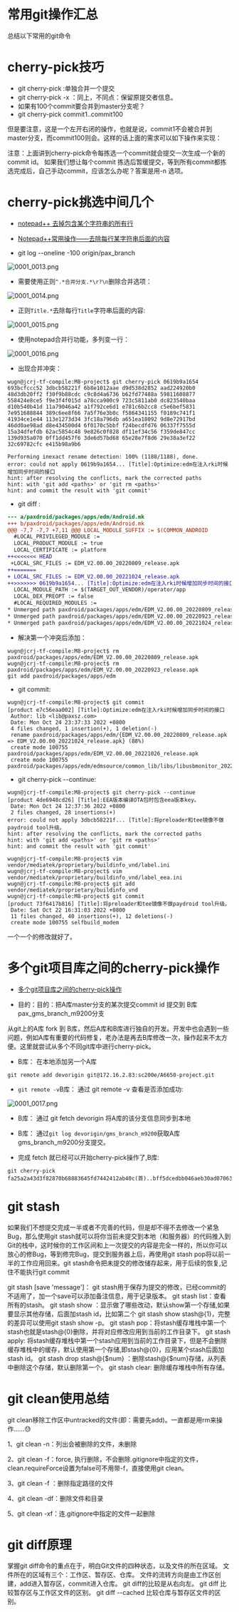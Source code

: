 # 常用git操作汇总

总结以下常用的git命令

# cherry-pick技巧

* git cherry-pick <commit id>:单独合并一个提交
* git cherry-pick -x <commit id>：同上，不同点：保留原提交者信息。
* 如果有100个commit要合并到master分支呢？
* git cherry-pick commit1..commit100

但是要注意，这是一个左开右闭的操作，也就是说，commit1不会被合并到master分支，而commit100则会。这样的话上面的需求可以如下操作来实现：

注意：上面讲到cherry-pick命令每拣选一个commit就会提交一次生成一个新的commit id。 如果我们想让每个commit 拣选后暂缓提交，等到所有commit都拣选完成后，自己手动commit，应该怎么办呢？答案是用-n 选项。

# cherry-pick挑选中间几个

* [notepad++ 去掉包含某个字符串的所有行](https://www.cnblogs.com/czp2016/p/15661741.html)
* [Notepad++常用操作——去除每行某字符串后面的内容](https://blog.csdn.net/qq_38516799/article/details/105371700)

* git log --oneline -100 origin/pax_branch

![0001_0013.png](images/0001_0013.png)

* 需要使用正则`^.*合并分支.*\r?\n`删除合并选项：

![0001_0014.png](images/0001_0014.png)

* 正则`Title.*`去除每行`Title`字符串后面的内容:

![0001_0015.png](images/0001_0015.png)

* 使用notepad合并行功能，多列变一行：

![0001_0016.png](images/0001_0016.png)

* 出现合并冲突：
```shell
wugn@jcrj-tf-compile:M8-project$ git cherry-pick 0619b9a1654 693bcfccc52 3dbcb58221f 6b8e1012aae d9d538d2852 aad224920b0 48d3db20ff2 f30f9b88cdc c9c8d4a6736 b62fd77488a 59811608877 558424e8ce5 f9e3f4f015d a78cca900c9 723c5811ab0 dc823540baa d10b540b41d 11a79046a42 a1f792ce6d1 e781c6b2cc8 c5e6bef5831 7e951688844 389c6ee8f66 7a5f76e3b0c f5864341155 f0189c741f1 41934ce1e44 113e1273d34 3fc18a796db a651ea18092 9d8e72917bd 46dd0ae98ad d8e434500d4 6f0170c5bbf f24becdfd76 06337f7555d 15a34dfefdb 62ac5854c48 9e826c0f828 df11ef34c56 f359de847cc 139d935a070 0ff1dd457f6 3de6d57bd68 65e28e7f8d6 29e38a3ef22 32c69782cfc e415b98a9b6

Performing inexact rename detection: 100% (1188/1188), done.
error: could not apply 0619b9a1654... [Title]:Optimize:edm在注入rki时候增加同步时间的接口
hint: after resolving the conflicts, mark the corrected paths
hint: with 'git add <paths>' or 'git rm <paths>'
hint: and commit the result with 'git commit'
```

* git diff :
```diff
--- a/paxdroid/packages/apps/edm/Android.mk
+++ b/paxdroid/packages/apps/edm/Android.mk
@@@ -7,7 -7,7 +7,11 @@@ LOCAL_MODULE_SUFFIX := $(COMMON_ANDROID
  #LOCAL_PRIVILEGED_MODULE :=
  LOCAL_PRODUCT_MODULE := true
  LOCAL_CERTIFICATE := platform
++<<<<<<< HEAD
 +LOCAL_SRC_FILES := EDM_V2.00.00_20220809_release.apk
++=======
+ LOCAL_SRC_FILES := EDM_V2.00.00_20221024_release.apk
++>>>>>>> 0619b9a1654... [Title]:Optimize:edm在注入rki时候增加同步时间的接口
  LOCAL_MODULE_PATH := $(TARGET_OUT_VENDOR)/operator/app
  LOCAL_DEX_PREOPT := false
  #LOCAL_REQUIRED_MODULES :=
* Unmerged path paxdroid/packages/apps/edm/EDM_V2.00.00_20220809_release.apk
* Unmerged path paxdroid/packages/apps/edm/EDM_V2.00.00_20220923_release.apk
* Unmerged path paxdroid/packages/apps/edm/EDM_V2.00.00_20221024_release.apk

```

* 解决第一个冲突后添加：
```
wugn@jcrj-tf-compile:M8-project$ rm paxdroid/packages/apps/edm/EDM_V2.00.00_20220809_release.apk
wugn@jcrj-tf-compile:M8-project$ rm paxdroid/packages/apps/edm/EDM_V2.00.00_20220923_release.apk
git add paxdroid/packages/apps/edm
```

* git commit:
```shell
wugn@jcrj-tf-compile:M8-project$ git commit
[product e7c56eaa002] [Title]:Optimize:edm在注入rki时候增加同步时间的接口
 Author: lib <lib@paxsz.com>
 Date: Mon Oct 24 23:37:33 2022 +0800
 4 files changed, 1 insertion(+), 1 deletion(-)
 rename paxdroid/packages/apps/edm/{EDM_V2.00.00_20220809_release.apk => EDM_V2.00.00_20221024_release.apk} (88%)
 create mode 100755 paxdroid/packages/apps/edm/EDM_V2.00.00_20221026_release.apk
 create mode 100755 paxdroid/packages/apps/edm/edmsource/common_lib/libs/libusbmonitor_20221022094026.jar
```

* git cherry-pick --continue:
```
wugn@jcrj-tf-compile:M8-project$ git cherry-pick --continue
[product 4de6948cd26] [Title]:EEA版本编译OTA包时包含eea版本key。
 Date: Mon Oct 24 12:37:36 2022 +0800
 2 files changed, 28 insertions(+)
error: could not apply 3dbcb58221f... [Title]:将preloader和tee镜像不做paydroid tool升级。
hint: after resolving the conflicts, mark the corrected paths
hint: with 'git add <paths>' or 'git rm <paths>'
hint: and commit the result with 'git commit'

wugn@jcrj-tf-compile:M8-project$ vim vendor/mediatek/proprietary/buildinfo_vnd/label.ini
wugn@jcrj-tf-compile:M8-project$ vim vendor/mediatek/proprietary/buildinfo_vnd/label_eea.ini
wugn@jcrj-tf-compile:M8-project$ git add vendor/mediatek/proprietary/buildinfo_vnd
wugn@jcrj-tf-compile:M8-project$ git commit
[product 73f6417b816] [Title]:将preloader和tee镜像不做paydroid tool升级。
 Date: Sat Oct 22 16:31:03 2022 +0800
 11 files changed, 40 insertions(+), 12 deletions(-)
 create mode 100755 selfbuild_modem
```

一个一个的修改就好了。

# 多个git项目库之间的cherry-pick操作

* [多个git项目库之间的cherry-pick操作](https://blog.csdn.net/qq_40102178/article/details/123378200)

* 目的：目的：把A库master分支的某次提交commit id 提交到 B库pax_gms_branch_m9200分支

从git上的A库 fork 到 B库，然后A库和B库进行独自的开发。开发中也会遇到一些问题，例如A库有重要的代码修复，老办法是再去B库修改一次，操作起来不太方便。这里就尝试从多个不同git库中进行cherry-pick。

* B库： 在本地添加另一个A库
```
git remote add devorigin git@172.16.2.83:sc200e/A6650-project.git
```

* `git remote -v`B库： 通过 git remote -v 查看是否添加成功:

![0001_0017.png](images/0001_0017.png)

* B库： 通过 git fetch devorigin 将A库的该分支信息同步到本地

* B库： 通过`git log devorigin/gms_branch_m9200`获取A库gms_branch_m9200分支提交。

* 完成 fetch 就已经可以开始cherry-pick操作了,B库:
```
git cherry-pick fa25a2a43d3f82870b68883645fd7442412ab40c(首)..bff5dcedbb046aeb30ad070632e3d7bd8d5690b9
```

# git stash

如果我们不想提交完成一半或者不完善的代码，但是却不得不去修改一个紧急Bug，那么使用git stash就可以将你当前未提交到本地（和服务器）的代码推入到Git的栈中，这时候你的工作区间和上一次提交的内容是完全一样的，所以你可以放心的修Bug，等到修完Bug，提交到服务器上后，再使用git stash pop将以前一半的工作应用回来。git stash命令把未提交的修改储存起来，用于后续的恢复,记住不能执行git commit

git stash [save 'message']： git stash用于保存为提交的修改，已经commit的不适用了，加一个save可以添加备注信息，用于记录版本。
git stash list：查看所有的stash。
git stash show ：显示做了哪些改动，默认show第一个存储,如果要显示其他存储，后面加stash id，比如第二个 git stash show stash@{1}，完整的差异可以使用git stash show -p。
git stash pop：将stash缓存堆栈中第一个stash也就是stash@{0}删除，并将对应修改应用到当前的工作目录下。
git stash apply:  将stash缓存堆栈中第一个stash应用到当前的工作目录下，但是不会删除缓存堆栈中的缓存，默认使用第一个存储,即stash@{0}，应用某个stash后面加stash id。
git stash drop stash@{$num} ：删除stash@{$num}存储，从列表中删除这个存储，默认删除第一个。
git stash clear:  删除缓存堆栈中所有存储。

# git clean使用总结

git clean移除工作区中untracked的文件(即：需要先add)。一直都是用rm来操作……😓

1、git clean -n：列出会被删除的文件，未删除

2、git clean -f：force, 执行删除，不会删除.gitignore中指定的文件，clean.requireForce设置为false可不用带-f，直接使用git clean。

3、git clean -f <path>：删除指定路径的文件

4、git clean -df：删除文件和目录

5、git clean -xf：连.gitignore中指定的文件一起删除

# git diff原理

掌握git diff命令的重点在于，明白Git文件的四种状态，以及文件的所在区域。
文件所在的区域有三个：工作区、暂存区、仓库。 
文件的流转方向是由工作区创建，add进入暂存区，commit进入仓库。
git diff的比较是从右向左。
git diff 比较暂存区与工作区文件的区别。
git diff --cached 比较仓库与暂存区文件的区别。